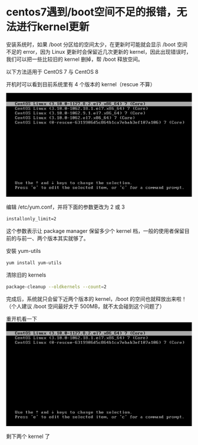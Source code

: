 # centos7遇到/boot空间不足的报错，无法进行kernel更新

安装系统时，如果 /boot 分区给的空间太少，在更新时可能就会显示 /boot 空间不足的 error，因为 Linux 更新时会保留近几次更新的 kernel，因此出现错误时，我们可以把一些比较旧的 kernel 删掉，帮 /boot 释放空间。

以下方法适用于 CentOS 7 与 CentOS 8

开机时可以看到目前系统里有 4 个版本的 kernel（rescue 不算）

![ ](/images/Markdown/20211125223359.png)

编辑 /etc/yum.conf，并将下面的参数更改为 2 或 3  

```txt
installonly_limit=2
```

这个参数表示让 package manager 保留多少个 kernel 档，一般的使用者保留目前的与前一、两个版本其实就够了。

安裝 yum-utils

```bash
yum install yum-utils
```

清除旧的 kernels

```bash
package-cleanup --oldkernels --count=2
```

完成后，系统就只会留下近两个版本的 kernel，/boot 的空间也就释放出来啦！
（个人建议 /boot 空间最好大于 500MB，就不太会碰到这个问题了）

重开机看一下
![ ](/images/Markdown/20211125223805.png)

剩下两个 kernel 了

